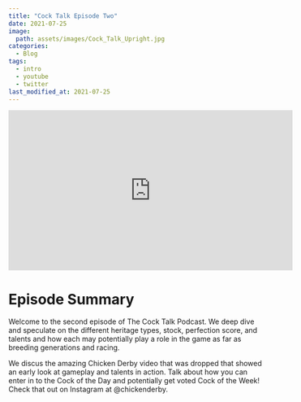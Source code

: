```yaml
---
title: "Cock Talk Episode Two"
date: 2021-07-25
image: 
  path: assets/images/Cock_Talk_Upright.jpg
categories:
  - Blog
tags:
  - intro
  - youtube
  - twitter
last_modified_at: 2021-07-25
---
```


<iframe width="560" height="315" src="https://www.youtube.com/embed/d5tdjvfeud0" title="YouTube video player" frameborder="0" allow="accelerometer; autoplay; clipboard-write; encrypted-media; gyroscope; picture-in-picture" allowfullscreen></iframe>

# Episode Summary

Welcome to the second episode of The Cock Talk Podcast. We deep dive and speculate on the different heritage types, stock, perfection score, and talents and how each may potentially play a role in the game as far as breeding generations and racing. 

We discus the amazing Chicken Derby video that was dropped that showed an early look at gameplay and talents in action. Talk about how you can enter in to the Cock of the Day and potentially get voted Cock of the Week! Check that out on Instagram at @chickenderby. 

